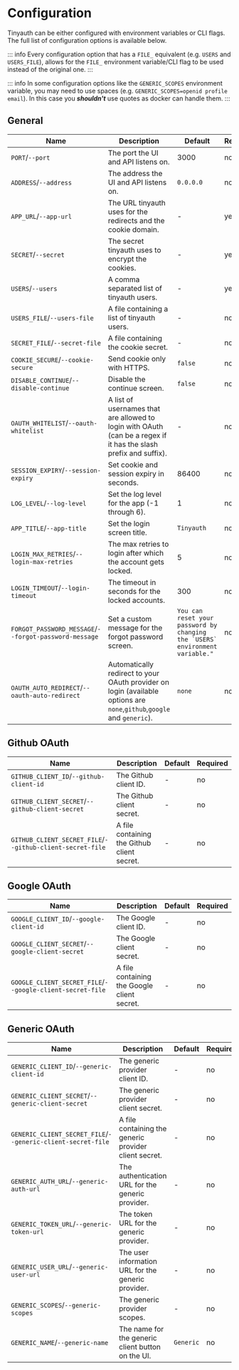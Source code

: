 # Configuration

Tinyauth can be either configured with environment variables or CLI flags. The full list of configuration options is available below.

::: info
Every configuration option that has a `FILE_` equivalent (e.g. `USERS` and `USERS_FILE`), allows for the `FILE_` environment variable/CLI flag to be used instead of the original one.
:::

::: info
In some configuration options like the `GENERIC_SCOPES` environment variable, you may need to use spaces (e.g. `GENERIC_SCOPES=openid profile email`). In this case you **_shouldn't_** use quotes as docker can handle them.
:::

## General

| Name                                                  | Description                                                                                                            | Default                                                                          | Required |
| ----------------------------------------------------- | ---------------------------------------------------------------------------------------------------------------------- | -------------------------------------------------------------------------------- | -------- |
| `PORT`/`--port`                                       | The port the UI and API listens on.                                                                                    | 3000                                                                             | no       |
| `ADDRESS`/`--address`                                 | The address the UI and API listens on.                                                                                 | `0.0.0.0`                                                                        | no       |
| `APP_URL`/`--app-url`                                 | The URL tinyauth uses for the redirects and the cookie domain.                                                         | -                                                                                | yes      |
| `SECRET`/`--secret`                                   | The secret tinyauth uses to encrypt the cookies.                                                                       | -                                                                                | yes      |
| `USERS`/`--users`                                     | A comma separated list of tinyauth users.                                                                              | -                                                                                | yes      |
| `USERS_FILE`/`--users-file`                           | A file containing a list of tinyauth users.                                                                            | -                                                                                | no       |
| `SECRET_FILE`/`--secret-file`                         | A file containing the cookie secret.                                                                                   | -                                                                                | no       |
| `COOKIE_SECURE`/`--cookie-secure`                     | Send cookie only with HTTPS.                                                                                           | `false`                                                                          | no       |
| `DISABLE_CONTINUE`/`--disable-continue`               | Disable the continue screen.                                                                                           | `false`                                                                          | no       |
| `OAUTH_WHITELIST`/`--oauth-whitelist`                 | A list of usernames that are allowed to login with OAuth (can be a regex if it has the slash prefix and suffix).       | -                                                                                | no       |
| `SESSION_EXPIRY`/`--session-expiry`                   | Set cookie and session expiry in seconds.                                                                              | 86400                                                                            | no       |
| `LOG_LEVEL`/`--log-level`                             | Set the log level for the app (-1 through 6).                                                                          | 1                                                                                | no       |
| `APP_TITLE`/`--app-title`                             | Set the login screen title.                                                                                            | `Tinyauth`                                                                       | no       |
| `LOGIN_MAX_RETRIES`/`--login-max-retries`             | The max retries to login after which the account gets locked.                                                          | 5                                                                                | no       |
| `LOGIN_TIMEOUT`/`--login-timeout`                     | The timeout in seconds for the locked accounts.                                                                        | 300                                                                              | no       |
| `FORGOT_PASSWORD_MESSAGE`/`--forgot-password-message` | Set a custom message for the forgot password screen.                                                                   | `` You can reset your password by changing the `USERS` environment variable." `` | no       |
| `OAUTH_AUTO_REDIRECT`/`--oauth-auto-redirect`         | Automatically redirect to your OAuth provider on login (available options are `none`,`github`,`google` and `generic`). | `none`                                                                           | no       |

## Github OAuth

| Name                                                      | Description                                 | Default | Required |
| --------------------------------------------------------- | ------------------------------------------- | ------- | -------- |
| `GITHUB_CLIENT_ID`/`--github-client-id`                   | The Github client ID.                       | -       | no       |
| `GITHUB_CLIENT_SECRET`/`--github-client-secret`           | The Github client secret.                   | -       | no       |
| `GITHUB_CLIENT_SECRET_FILE`/`--github-client-secret-file` | A file containing the Github client secret. | -       | no       |

## Google OAuth

| Name                                                      | Description                                 | Default | Required |
| --------------------------------------------------------- | ------------------------------------------- | ------- | -------- |
| `GOOGLE_CLIENT_ID`/`--google-client-id`                   | The Google client ID.                       | -       | no       |
| `GOOGLE_CLIENT_SECRET`/`--google-client-secret`           | The Google client secret.                   | -       | no       |
| `GOOGLE_CLIENT_SECRET_FILE`/`--google-client-secret-file` | A file containing the Google client secret. | -       | no       |

## Generic OAuth

| Name                                                        | Description                                           | Default   | Required |
| ----------------------------------------------------------- | ----------------------------------------------------- | --------- | -------- |
| `GENERIC_CLIENT_ID`/`--generic-client-id`                   | The generic provider client ID.                       | -         | no       |
| `GENERIC_CLIENT_SECRET`/`--generic-client-secret`           | The generic provider client secret.                   | -         | no       |
| `GENERIC_CLIENT_SECRET_FILE`/`--generic-client-secret-file` | A file containing the generic provider client secret. | -         | no       |
| `GENERIC_AUTH_URL`/`--generic-auth-url`                     | The authentication URL for the generic provider.      | -         | no       |
| `GENERIC_TOKEN_URL`/`--generic-token-url`                   | The token URL for the generic provider.               | -         | no       |
| `GENERIC_USER_URL`/`--generic-user-url`                     | The user information URL for the generic provider.    | -         | no       |
| `GENERIC_SCOPES`/`--generic-scopes`                         | The generic provider scopes.                          | -         | no       |
| `GENERIC_NAME`/`--generic-name`                             | The name for the generic client button on the UI.     | `Generic` | no       |
